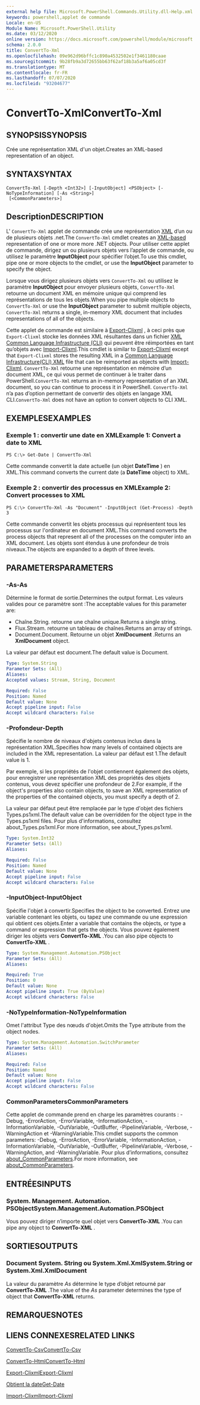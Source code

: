 ```yaml
---
external help file: Microsoft.PowerShell.Commands.Utility.dll-Help.xml
keywords: powershell,applet de commande
Locale: en-US
Module Name: Microsoft.PowerShell.Utility
ms.date: 03/12/2020
online version: https://docs.microsoft.com/powershell/module/microsoft.powershell.utility/convertto-xml?view=powershell-6&WT.mc_id=ps-gethelp
schema: 2.0.0
title: ConvertTo-Xml
ms.openlocfilehash: 09e962d96bffc1c890a4532502e1f3461180caae
ms.sourcegitcommit: 9b28fb9a3d72655bb63f62af18b3a5af6a05cd3f
ms.translationtype: MT
ms.contentlocale: fr-FR
ms.lasthandoff: 07/07/2020
ms.locfileid: "93204677"
---
```

# <span data-ttu-id="965da-103">ConvertTo-Xml</span><span class="sxs-lookup"><span data-stu-id="965da-103">ConvertTo-Xml</span></span>

## <span data-ttu-id="965da-104">SYNOPSIS</span><span class="sxs-lookup"><span data-stu-id="965da-104">SYNOPSIS</span></span>
<span data-ttu-id="965da-105">Crée une représentation XML d'un objet.</span><span class="sxs-lookup"><span data-stu-id="965da-105">Creates an XML-based representation of an object.</span></span>

## <span data-ttu-id="965da-106">SYNTAX</span><span class="sxs-lookup"><span data-stu-id="965da-106">SYNTAX</span></span>

```
ConvertTo-Xml [-Depth <Int32>] [-InputObject] <PSObject> [-NoTypeInformation] [-As <String>]
 [<CommonParameters>]
```

## <span data-ttu-id="965da-107">Description</span><span class="sxs-lookup"><span data-stu-id="965da-107">DESCRIPTION</span></span>

<span data-ttu-id="965da-108">L' `ConvertTo-Xml` applet de commande crée une représentation [XML](/dotnet/api/system.xml.xmldocument) d’un ou de plusieurs objets .net.</span><span class="sxs-lookup"><span data-stu-id="965da-108">The `ConvertTo-Xml` cmdlet creates an [XML-based](/dotnet/api/system.xml.xmldocument) representation of one or more more .NET objects.</span></span> <span data-ttu-id="965da-109">Pour utiliser cette applet de commande, dirigez un ou plusieurs objets vers l’applet de commande, ou utilisez le paramètre **InputObject** pour spécifier l’objet.</span><span class="sxs-lookup"><span data-stu-id="965da-109">To use this cmdlet, pipe one or more objects to the cmdlet, or use the **InputObject** parameter to specify the object.</span></span>

<span data-ttu-id="965da-110">Lorsque vous dirigez plusieurs objets vers `ConvertTo-Xml` ou utilisez le paramètre **InputObject** pour envoyer plusieurs objets, `ConvertTo-Xml` retourne un document XML en mémoire unique qui comprend les représentations de tous les objets.</span><span class="sxs-lookup"><span data-stu-id="965da-110">When you pipe multiple objects to `ConvertTo-Xml` or use the **InputObject** parameter to submit multiple objects, `ConvertTo-Xml` returns a single, in-memory XML document that includes representations of all of the objects.</span></span>

<span data-ttu-id="965da-111">Cette applet de commande est similaire à [Export-Clixml](./Export-Clixml.md) , à ceci près que `Export-Clixml` stocke les données XML résultantes dans un fichier [XML Common Language Infrastructure (CLI)](https://www.ecma-international.org/publications/standards/Ecma-335.htm) qui peuvent être réimportées en tant qu’objets avec [Import-Clixml](./Import-Clixml.md).</span><span class="sxs-lookup"><span data-stu-id="965da-111">This cmdlet is similar to [Export-Clixml](./Export-Clixml.md) except that `Export-Clixml` stores the resulting XML in a [Common Language Infrastructure(CLI) XML](https://www.ecma-international.org/publications/standards/Ecma-335.htm) file that can be reimported as objects with [Import-Clixml](./Import-Clixml.md).</span></span> <span data-ttu-id="965da-112">`ConvertTo-Xml` retourne une représentation en mémoire d’un document XML, ce qui vous permet de continuer à le traiter dans PowerShell.</span><span class="sxs-lookup"><span data-stu-id="965da-112">`ConvertTo-Xml` returns an in-memory representation of an XML document, so you can continue to process it in PowerShell.</span></span> <span data-ttu-id="965da-113">`ConvertTo-Xml` n’a pas d’option permettant de convertir des objets en langage XML CLI.</span><span class="sxs-lookup"><span data-stu-id="965da-113">`ConvertTo-Xml` does not have an option to convert objects to CLI XML.</span></span>

## <span data-ttu-id="965da-114">EXEMPLES</span><span class="sxs-lookup"><span data-stu-id="965da-114">EXAMPLES</span></span>

### <span data-ttu-id="965da-115">Exemple 1 : convertir une date en XML</span><span class="sxs-lookup"><span data-stu-id="965da-115">Example 1: Convert a date to XML</span></span>

```
PS C:\> Get-Date | ConvertTo-Xml
```

<span data-ttu-id="965da-116">Cette commande convertit la date actuelle (un objet **DateTime** ) en XML.</span><span class="sxs-lookup"><span data-stu-id="965da-116">This command converts the current date (a **DateTime** object) to XML.</span></span>

### <span data-ttu-id="965da-117">Exemple 2 : convertir des processus en XML</span><span class="sxs-lookup"><span data-stu-id="965da-117">Example 2: Convert processes to XML</span></span>

```
PS C:\> ConvertTo-Xml -As "Document" -InputObject (Get-Process) -Depth 3
```

<span data-ttu-id="965da-118">Cette commande convertit les objets processus qui représentent tous les processus sur l'ordinateur en document XML.</span><span class="sxs-lookup"><span data-stu-id="965da-118">This command converts the process objects that represent all of the processes on the computer into an XML document.</span></span> <span data-ttu-id="965da-119">Les objets sont étendus à une profondeur de trois niveaux.</span><span class="sxs-lookup"><span data-stu-id="965da-119">The objects are expanded to a depth of three levels.</span></span>

## <span data-ttu-id="965da-120">PARAMETERS</span><span class="sxs-lookup"><span data-stu-id="965da-120">PARAMETERS</span></span>

### <span data-ttu-id="965da-121">-As</span><span class="sxs-lookup"><span data-stu-id="965da-121">-As</span></span>

<span data-ttu-id="965da-122">Détermine le format de sortie.</span><span class="sxs-lookup"><span data-stu-id="965da-122">Determines the output format.</span></span>
<span data-ttu-id="965da-123">Les valeurs valides pour ce paramètre sont :</span><span class="sxs-lookup"><span data-stu-id="965da-123">The acceptable values for this parameter are:</span></span>

- <span data-ttu-id="965da-124">Chaîne.</span><span class="sxs-lookup"><span data-stu-id="965da-124">String.</span></span>
<span data-ttu-id="965da-125">retourne une chaîne unique.</span><span class="sxs-lookup"><span data-stu-id="965da-125">Returns a single string.</span></span>
- <span data-ttu-id="965da-126">Flux.</span><span class="sxs-lookup"><span data-stu-id="965da-126">Stream.</span></span>
<span data-ttu-id="965da-127">retourne un tableau de chaînes.</span><span class="sxs-lookup"><span data-stu-id="965da-127">Returns an array of strings.</span></span>
- <span data-ttu-id="965da-128">Document.</span><span class="sxs-lookup"><span data-stu-id="965da-128">Document.</span></span>
<span data-ttu-id="965da-129">Retourne un objet **XmlDocument** .</span><span class="sxs-lookup"><span data-stu-id="965da-129">Returns an **XmlDocument** object.</span></span>

<span data-ttu-id="965da-130">La valeur par défaut est document.</span><span class="sxs-lookup"><span data-stu-id="965da-130">The default value is Document.</span></span>

```yaml
Type: System.String
Parameter Sets: (All)
Aliases:
Accepted values: Stream, String, Document

Required: False
Position: Named
Default value: None
Accept pipeline input: False
Accept wildcard characters: False
```

### <span data-ttu-id="965da-131">-Profondeur</span><span class="sxs-lookup"><span data-stu-id="965da-131">-Depth</span></span>

<span data-ttu-id="965da-132">Spécifie le nombre de niveaux d'objets contenus inclus dans la représentation XML.</span><span class="sxs-lookup"><span data-stu-id="965da-132">Specifies how many levels of contained objects are included in the XML representation.</span></span> <span data-ttu-id="965da-133">La valeur par défaut est 1.</span><span class="sxs-lookup"><span data-stu-id="965da-133">The default value is 1.</span></span>

<span data-ttu-id="965da-134">Par exemple, si les propriétés de l'objet contiennent également des objets, pour enregistrer une représentation XML des propriétés des objets contenus, vous devez spécifier une profondeur de 2.</span><span class="sxs-lookup"><span data-stu-id="965da-134">For example, if the object's properties also contain objects, to save an XML representation of the properties of the contained objects, you must specify a depth of 2.</span></span>

<span data-ttu-id="965da-135">La valeur par défaut peut être remplacée par le type d'objet des fichiers Types.ps1xml.</span><span class="sxs-lookup"><span data-stu-id="965da-135">The default value can be overridden for the object type in the Types.ps1xml files.</span></span> <span data-ttu-id="965da-136">Pour plus d'informations, consultez about_Types.ps1xml.</span><span class="sxs-lookup"><span data-stu-id="965da-136">For more information, see about_Types.ps1xml.</span></span>

```yaml
Type: System.Int32
Parameter Sets: (All)
Aliases:

Required: False
Position: Named
Default value: None
Accept pipeline input: False
Accept wildcard characters: False
```

### <span data-ttu-id="965da-137">-InputObject</span><span class="sxs-lookup"><span data-stu-id="965da-137">-InputObject</span></span>

<span data-ttu-id="965da-138">Spécifie l'objet à convertir.</span><span class="sxs-lookup"><span data-stu-id="965da-138">Specifies the object to be converted.</span></span> <span data-ttu-id="965da-139">Entrez une variable contenant les objets, ou tapez une commande ou une expression qui obtient ces objets.</span><span class="sxs-lookup"><span data-stu-id="965da-139">Enter a variable that contains the objects, or type a command or expression that gets the objects.</span></span> <span data-ttu-id="965da-140">Vous pouvez également diriger les objets vers **ConvertTo-XML** .</span><span class="sxs-lookup"><span data-stu-id="965da-140">You can also pipe objects to **ConvertTo-XML** .</span></span>

```yaml
Type: System.Management.Automation.PSObject
Parameter Sets: (All)
Aliases:

Required: True
Position: 0
Default value: None
Accept pipeline input: True (ByValue)
Accept wildcard characters: False
```

### <span data-ttu-id="965da-141">-NoTypeInformation</span><span class="sxs-lookup"><span data-stu-id="965da-141">-NoTypeInformation</span></span>

<span data-ttu-id="965da-142">Omet l'attribut Type des nœuds d'objet.</span><span class="sxs-lookup"><span data-stu-id="965da-142">Omits the Type attribute from the object nodes.</span></span>

```yaml
Type: System.Management.Automation.SwitchParameter
Parameter Sets: (All)
Aliases:

Required: False
Position: Named
Default value: None
Accept pipeline input: False
Accept wildcard characters: False
```

### <span data-ttu-id="965da-143">CommonParameters</span><span class="sxs-lookup"><span data-stu-id="965da-143">CommonParameters</span></span>

<span data-ttu-id="965da-144">Cette applet de commande prend en charge les paramètres courants : -Debug, -ErrorAction, -ErrorVariable, -InformationAction, -InformationVariable, -OutVariable, -OutBuffer, -PipelineVariable, -Verbose, -WarningAction et -WarningVariable.</span><span class="sxs-lookup"><span data-stu-id="965da-144">This cmdlet supports the common parameters: -Debug, -ErrorAction, -ErrorVariable, -InformationAction, -InformationVariable, -OutVariable, -OutBuffer, -PipelineVariable, -Verbose, -WarningAction, and -WarningVariable.</span></span> <span data-ttu-id="965da-145">Pour plus d’informations, consultez [about_CommonParameters](https://go.microsoft.com/fwlink/?LinkID=113216).</span><span class="sxs-lookup"><span data-stu-id="965da-145">For more information, see [about_CommonParameters](https://go.microsoft.com/fwlink/?LinkID=113216).</span></span>

## <span data-ttu-id="965da-146">ENTRÉES</span><span class="sxs-lookup"><span data-stu-id="965da-146">INPUTS</span></span>

### <span data-ttu-id="965da-147">System. Management. Automation. PSObject</span><span class="sxs-lookup"><span data-stu-id="965da-147">System.Management.Automation.PSObject</span></span>

<span data-ttu-id="965da-148">Vous pouvez diriger n’importe quel objet vers **ConvertTo-XML** .</span><span class="sxs-lookup"><span data-stu-id="965da-148">You can pipe any object to **ConvertTo-XML** .</span></span>

## <span data-ttu-id="965da-149">SORTIES</span><span class="sxs-lookup"><span data-stu-id="965da-149">OUTPUTS</span></span>

### <span data-ttu-id="965da-150">Document System. String ou System.Xml.Xml</span><span class="sxs-lookup"><span data-stu-id="965da-150">System.String or System.Xml.XmlDocument</span></span>

<span data-ttu-id="965da-151">La valeur du paramètre *As* détermine le type d’objet retourné par **ConvertTo-XML** .</span><span class="sxs-lookup"><span data-stu-id="965da-151">The value of the *As* parameter determines the type of object that **ConvertTo-XML** returns.</span></span>

## <span data-ttu-id="965da-152">REMARQUES</span><span class="sxs-lookup"><span data-stu-id="965da-152">NOTES</span></span>

## <span data-ttu-id="965da-153">LIENS CONNEXES</span><span class="sxs-lookup"><span data-stu-id="965da-153">RELATED LINKS</span></span>

[<span data-ttu-id="965da-154">ConvertTo-Csv</span><span class="sxs-lookup"><span data-stu-id="965da-154">ConvertTo-Csv</span></span>](ConvertTo-Csv.md)

[<span data-ttu-id="965da-155">ConvertTo-Html</span><span class="sxs-lookup"><span data-stu-id="965da-155">ConvertTo-Html</span></span>](ConvertTo-Html.md)

[<span data-ttu-id="965da-156">Export-Clixml</span><span class="sxs-lookup"><span data-stu-id="965da-156">Export-Clixml</span></span>](Export-Clixml.md)

[<span data-ttu-id="965da-157">Obtient la date</span><span class="sxs-lookup"><span data-stu-id="965da-157">Get-Date</span></span>](Get-Date.md)

[<span data-ttu-id="965da-158">Import-Clixml</span><span class="sxs-lookup"><span data-stu-id="965da-158">Import-Clixml</span></span>](Import-Clixml.md)

